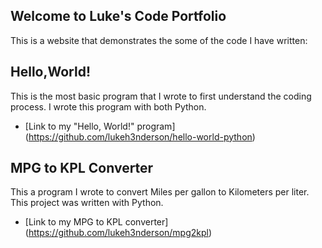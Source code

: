## Welcome to Luke's Code Portfolio

This is a website that demonstrates the some of the code I have written: 

## Hello,World! 

This is the most basic program that I wrote to first understand the coding process. I wrote this program with both Python. 

* [Link to my "Hello, World!" program] (https://github.com/lukeh3nderson/hello-world-python)

## MPG to KPL Converter

This a program I wrote to convert Miles per gallon to Kilometers per liter. This project was written with Python. 

* [Link to my MPG to KPL converter] (https://github.com/lukeh3nderson/mpg2kpl) 


